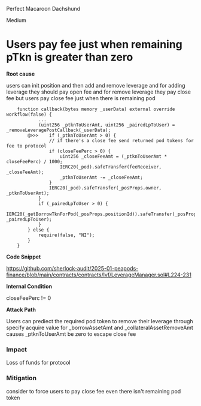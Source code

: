Perfect Macaroon Dachshund

Medium

# Users pay fee just when remaining pTkn is greater than zero

**Root cause**

users can init position and then add and remove leverage and for adding leverage they should pay open fee and for remove leverage they pay close fee
but users pay close fee just when there is remaining pod

```solidity
    function callback(bytes memory _userData) external override workflow(false) {
            ...
            (uint256 _ptknToUserAmt, uint256 _pairedLpToUser) = _removeLeveragePostCallback(_userData);
        @>>>    if (_ptknToUserAmt > 0) {
                // if there's a close fee send returned pod tokens for fee to protocol
                if (closeFeePerc > 0) {
                    uint256 _closeFeeAmt = (_ptknToUserAmt * closeFeePerc) / 1000;
                    IERC20(_pod).safeTransfer(feeReceiver, _closeFeeAmt);
                    _ptknToUserAmt -= _closeFeeAmt;
                }
                IERC20(_pod).safeTransfer(_posProps.owner, _ptknToUserAmt);
            }
            if (_pairedLpToUser > 0) {
                IERC20(_getBorrowTknForPod(_posProps.positionId)).safeTransfer(_posProps.owner, _pairedLpToUser);
            }
        } else {
            require(false, "NI");
        }
    }
```

**Code Snippet**

https://github.com/sherlock-audit/2025-01-peapods-finance/blob/main/contracts/contracts/lvf/LeverageManager.sol#L224-231

**Internal Condition**

closeFeePerc != 0

**Attack Path**

Users can prediect the required pod token to remove their leverage through specify acquire value for _borrowAssetAmt and _collateralAssetRemoveAmt
causes _ptknToUserAmt be zero to escape close fee

### Impact

Loss of funds for protocol

### Mitigation

consider to force users to pay close fee even there isn't remaining pod token